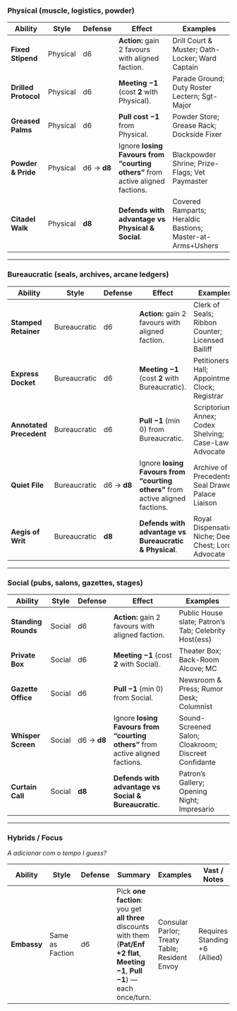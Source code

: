 ### Physical (muscle, logistics, powder)

| Ability              | Style    | Defense     | Effect                                                                         | Examples                                                   |
| -------------------- | -------- | ----------- | ------------------------------------------------------------------------------ | ---------------------------------------------------------- |
| **Fixed Stipend**    | Physical | d6          | **Action:** gain 2 favours with aligned faction.                               | Drill Court & Muster; Oath-Locker; Ward Captain            |
| **Drilled Protocol** | Physical | d6          | **Meeting −1** (cost **2** with Physical).                                     | Parade Ground; Duty Roster Lectern; Sgt-Major              |
| **Greased Palms**    | Physical | d6          | **Pull cost −1** from Physical.                                                | Powder Store; Grease Rack; Dockside Fixer                  |
| **Powder & Pride**   | Physical | d6 → **d8** | Ignore **losing Favours from “courting others”** from active aligned factions. | Blackpowder Shrine; Prize-Flags; Vet Paymaster             |
| **Citadel Walk**     | Physical | **d8**      | **Defends with advantage vs Physical & Social**.                               | Covered Ramparts; Heraldic Bastions; Master-at-Arms+Ushers |

---

### Bureaucratic (seals, archives, arcane ledgers)

| Ability                 | Style        | Defense     | Effect                                                                         | Examples                                             |
| ----------------------- | ------------ | ----------- | ------------------------------------------------------------------------------ | ---------------------------------------------------- |
| **Stamped Retainer**    | Bureaucratic | d6          | **Action:** gain 2 favours with aligned faction.                               | Clerk of Seals; Ribbon Counter; Licensed Bailiff     |
| **Express Docket**      | Bureaucratic | d6          | **Meeting −1** (cost **2** with Bureaucratic).                                 | Petitioners’ Hall; Appointment Clock; Registrar      |
| **Annotated Precedent** | Bureaucratic | d6          | **Pull −1** (min 0) from Bureaucratic.                                         | Scriptorium Annex; Codex Shelving; Case-Law Advocate |
| **Quiet File**          | Bureaucratic | d6 → **d8** | Ignore **losing Favours from “courting others”** from active aligned factions. | Archive of Precedents; Seal Drawer; Palace Liaison   |
| **Aegis of Writ**       | Bureaucratic | **d8**      | **Defends with advantage vs Bureaucratic & Physical**.                         | Royal Dispensation Niche; Deed Chest; Lord-Advocate  |

---

### Social (pubs, salons, gazettes, stages)

| Ability             | Style  | Defense     | Effect                                                                         | Examples                                              |
| ------------------- | ------ | ----------- | ------------------------------------------------------------------------------ | ----------------------------------------------------- |
| **Standing Rounds** | Social | d6          | **Action:** gain 2 favours with aligned faction.                               | Public House slate; Patron’s Tab; Celebrity Host(ess) |
| **Private Box**     | Social | d6          | **Meeting −1** (cost **2** with Social).                                       | Theater Box; Back-Room Alcove; MC                     |
| **Gazette Office**  | Social | d6          | **Pull −1** (min 0) from Social.                                               | Newsroom & Press; Rumor Desk; Columnist               |
| **Whisper Screen**  | Social | d6 → **d8** | Ignore **losing Favours from “courting others”** from active aligned factions. | Sound-Screened Salon; Cloakroom; Discreet Confidante  |
| **Curtain Call**    | Social | **d8**      | **Defends with advantage vs Social & Bureaucratic**.                           | Patron’s Gallery; Opening Night; Impresario           |

---

### Hybrids / Focus
*A adicionar com o tempo I guess?*

| Ability                 | Style           | Defense | Summary                                                                                                                              | Examples                                                     | Vast / Notes                  |
| ----------------------- | --------------- | ------- | ------------------------------------------------------------------------------------------------------------------------------------ | ------------------------------------------------------------ | ----------------------------- |
| **Embassy**             | Same as Faction | d6      | Pick **one faction**: you get **all three** discounts with them (**Pat/Enf +2 flat**, **Meeting −1**, **Pull −1**) — each once/turn. | Consular Parlor; Treaty Table; Resident Envoy                | Requires Standing +6 (Allied) |

